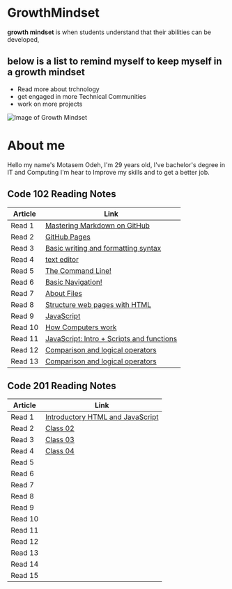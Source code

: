 # GrowthMindset
**growth mindset** is when students understand that their abilities can be developed,

## below is a list to remind myself to keep myself in a growth mindset

- Read more about trchnology
- get engaged in more Technical Communities 
- work on more projects

![Image of Growth Mindset](https://www.muhlsdk12.org/cms/lib/PA01916549/Centricity/Domain/225/growth%20mindset.JPG)


# About me 

Hello my name's Motasem Odeh, I'm 29 years old, I've bachelor's degree in IT and Computing I'm hear to Improve my skills and to get a better job.

## Code 102 Reading Notes


|  Article 	|   Link	|
|---	|---	|
|   Read 1	|   [Mastering Markdown on GitHub](https://motasemodeh.github.io/reading-notes/README1)	|   	
|   Read 2	|   [GitHub Pages](https://motasemodeh.github.io/reading-notes/README2)	| 
|   Read 3	|   [Basic writing and formatting syntax](https://motasemodeh.github.io/reading-notes/README3)	|
|   Read 4	|   [text editor](https://motasemodeh.github.io/reading-notes/README4)	|
|   Read 5	|   [The Command Line!](https://motasemodeh.github.io/reading-notes/README5)	|
|   Read 6	|   [Basic Navigation!](https://motasemodeh.github.io/reading-notes/README6)	|
|   Read 7	|   [About Files](https://motasemodeh.github.io/reading-notes/README7)	|  
|   Read 8	|   [Structure web pages with HTML](https://motasemodeh.github.io/reading-notes/README8)	|  
|   Read 9	|   [JavaScript](https://motasemodeh.github.io/reading-notes/README9)	|  
|   Read 10	|   [How Computers work](https://motasemodeh.github.io/reading-notes/README10)	|  
|   Read 11	|   [JavaScript: Intro + Scripts and functions](https://motasemodeh.github.io/reading-notes/README11)	|  
|   Read 12	|   [Comparison and logical operators](https://motasemodeh.github.io/reading-notes/README12)	|  
|   Read 13	|   [Comparison and logical operators](https://motasemodeh.github.io/reading-notes/README13)	|  

## Code 201 Reading Notes

|  Article 	|   Link	|
|---	|---	|
|   Read 1	|   [Introductory HTML and JavaScript](https://motasemodeh.github.io/reading-notes/class-01)	|   	
|   Read 2	|   [Class 02](https://motasemodeh.github.io/reading-notes/class-02)	| 
|   Read 3	|   [Class 03](https://motasemodeh.github.io/reading-notes/class-03)	|
|   Read 4	|   [Class 04](https://motasemodeh.github.io/reading-notes/class-04)	|
|   Read 5	|   []()	|
|   Read 6	|   []()	|
|   Read 7	|   []()	|  
|   Read 8	|   []()	|  
|   Read 9	|   []()	|  
|   Read 10	|   []()	|  
|   Read 11	|   []()	|  
|   Read 12	|   []()	|  
|   Read 13	|   []()	|  
|   Read 14	|   []()	|  
|   Read 15	|   []()	|  